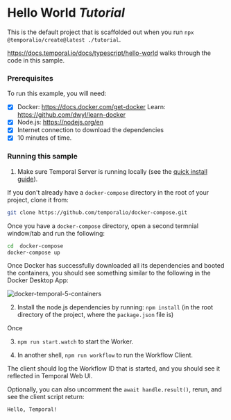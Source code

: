 # Hello World _Tutorial_

This is the default project that is scaffolded out when you run 
`npx @temporalio/create@latest ./tutorial`.

https://docs.temporal.io/docs/typescript/hello-world
walks through the code in this sample.

### Prerequisites

To run this example, you will need:

+ [x] Docker: https://docs.docker.com/get-docker 
  Learn: https://github.com/dwyl/learn-docker
+ [x] Node.js: https://nodejs.org/en
+ [x] Internet connection to download the dependencies
+ [x] 10 minutes of time.

### Running this sample



1. Make sure Temporal Server is running locally 
(see the [quick install guide](https://docs.temporal.io/docs/server/quick-install/)).

If you don't already have a `docker-compose` directory 
in the root of your project,
clone it from:

```sh
git clone https://github.com/temporalio/docker-compose.git
```

Once you have a `docker-compose` directory, 
open a second termnial window/tab 
and run the following:

```sh
cd  docker-compose
docker-compose up
```

Once Docker has successfully downloaded all its dependencies and booted the containers,
you should see something similar to the following in the Docker Desktop App:

![docker-temporal-5-containers](https://user-images.githubusercontent.com/194400/157717991-1acf3bf2-db3a-4167-bce1-4bd080aa32ae.png)


2. Install the node.js dependencies by running: `npm install` 
(in the root directory of the project, where the `package.json` file is)

Once 

3. `npm run start.watch` to start the Worker.

4. In another shell, `npm run workflow` to run the Workflow Client.

The client should log the Workflow ID that is started, and you should see it reflected in Temporal Web UI.

Optionally, you can also uncomment the `await handle.result()`, rerun, and see the client script return:

```bash
Hello, Temporal!
```



